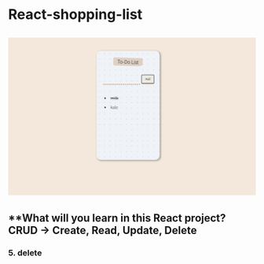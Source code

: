 # React-shopping-list
![shopping-list]( https://github.com/miya-w/React-shopping-list/blob/02-update-line-through/imgs/shoppinglist03.png)
---
**What will you learn in this React project?
CRUD -> Create, Read, Update, Delete
---
### 5. delete
